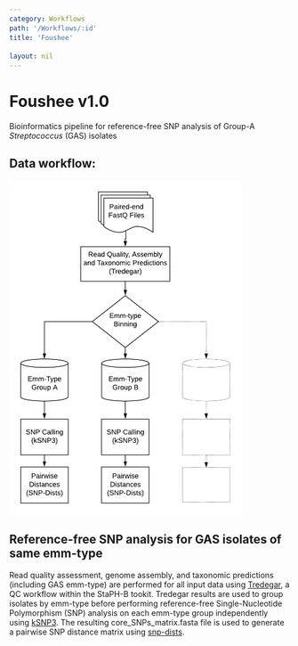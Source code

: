 ```yaml
---
category: Workflows
path: '/Workflows/:id'
title: 'Foushee'

layout: nil
---
```


# Foushee v1.0
Bioinformatics pipeline for reference-free SNP analysis of Group-A *Streptococcus* (GAS) isolates

## Data workflow:
![Foushee pipeline](../assets/Foushee_v1.0.png)

## Reference-free SNP analysis for GAS isolates of same emm-type
Read quality assessment, genome assembly, and taxonomic predictions (including GAS emm-type) are performed for all input data using [Tredegar](https://staph-b.github.io/staphb_toolkit/#/tredegar-README), a QC workflow within the StaPH-B tookit. Tredegar results are used to group isolates by emm-type before performing reference-free Single-Nucleotide Polymorphism (SNP) analysis on each emm-type group independently using [kSNP3](https://www.ncbi.nlm.nih.gov/pubmed/25913206). The resulting core_SNPs_matrix.fasta file is used to generate a pairwise SNP distance matrix using [snp-dists](https://github.com/tseemann/snp-dists). 